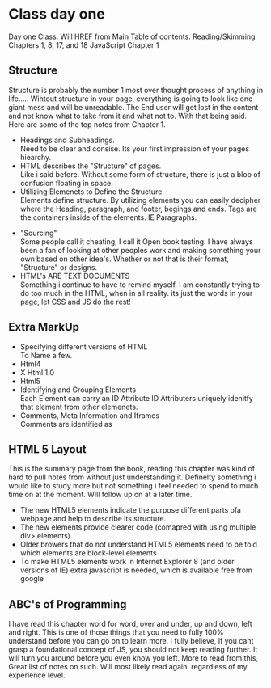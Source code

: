 # Class day one

Day one Class. Will HREF from Main Table of contents. Reading/Skimming
Chapters 1, 8, 17, and 18
JavaScript Chapter 1




## Structure

Structure is probably the number 1 most over thought process of anything in life..... Wihtout structure in your page, everything is going to look like one giant mess and will be unreadable. The End user will get lost in the content and not know what to take from it and what not to. With that being said. Here are some of the top notes from Chapter 1. 

  <ul>
    <li>Headings and Subheadings. </li>
        Need to be clear and consise. Its your first impression of your pages hiearchy.
    <li>HTML describes the "Structure" of pages.</li>
        Like i said before. Without some form of structure, there is just a blob of confusion floating in space.
    <li>Utilizing Elemenets to Define the Structure</li>
      Elements define structure. By utilizing elements you can easily decipher where the Heading, paragraph, and footer, begings and ends. 
          Tags are the containers inside of the elements. IE Paragraphs. <p> </p>
    <li>"Sourcing"</li>
      Some people call it cheating, I call it Open book testing. 
            I have always been a fan of looking at other peoples work and making something your own based on other idea's. Whether or not that is their format, "Structure" or designs. 
    <li>HTML's ARE TEXT DOCUMENTS</li>
      Something i continue to have to remind myself. I am constantly trying to do too much in the HTML, when in all reality. its just the words in your page, let CSS and JS do the rest!
  </ul>
  
  ## Extra MarkUp
  
  <ul>
    <li>Specifying different versions of HTML</li>
       To Name a few.
        <li>Html4</li>
        <li>X Html 1.0</li>
        <li> Html5 </li>
   
   <li>Identifying and Grouping Elements</li>
          Each Element can carry an ID Attribute
            ID Attributers uniquely idenitfy that element from other elemenets.
    
   <li>Comments, Meta Information and Iframes</li>
        Comments are identified as  
  </ul>
  
  ## HTML 5 Layout
  
  This is the summary page from the book, reading this chapter was kind of hard to pull notes from without just understanding it. Definelty something i would like to study more but not something i feel needed to spend to much time on at the moment. WIll follow up on at a later time. 
  <ul>
    <li> The new HTML5 elements indicate the purpose different parts ofa webpage and help to describe its structure. </li>
    <li> The new elements provide clearer code (comapred with using multiple div> elements). </li>
    <li> Older browers that do not understand HTML5 elements need to be told which elements are block-level elements</li>
    <li> To make HTML5 elements work in Internet Explorer 8 (and older versions of IE) extra javascript is needed, which is available free from google</li>
  </ul>
  
  
 ## ABC's of Programming
 
  I have read this chapter word for word, over and under, up and down, left and right. This is one of those things that you need to fully 100% understand before you can go on to learn more. I fully believe, if you cant grasp a foundational concept of JS, you should not keep reading further. It will turn you around before you even know you left. More to read from this, Great list of notes on such. Will most likely read again. regardless of my experience level. 
  

